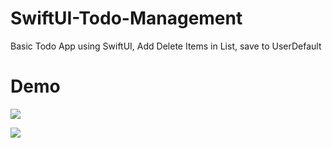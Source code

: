 # SwiftUI-Todo-Management
Basic Todo App using SwiftUI, Add Delete Items in List, save to UserDefault

# Demo
![](demo.gif)

![](currency.gif)
